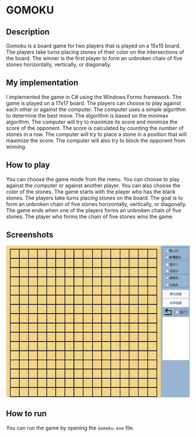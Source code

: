 # GOMOKU

## Description

Gomoku is a board game for two players that is played on a 15x15 board. The players take turns placing stones of their color on the intersections of the board. The winner is the first player to form an unbroken chain of five stones horizontally, vertically, or diagonally.

## My implementation

I implemented the game in C# using the Windows Forms framework. The game is played on a 17x17 board. The players can choose to play against each other or against the computer. The computer uses a simple algorithm to determine the best move. The algorithm is based on the minimax algorithm. The computer will try to maximize its score and minimize the score of the opponent. The score is calculated by counting the number of stones in a row. The computer will try to place a stone in a position that will maximize the score. The computer will also try to block the opponent from winning.

## How to play

You can choose the game mode from the menu. You can choose to play against the computer or against another player. You can also choose the color of the stones. The game starts with the player who has the black stones. The players take turns placing stones on the board. The goal is to form an unbroken chain of five stones horizontally, vertically, or diagonally. The game ends when one of the players forms an unbroken chain of five stones. The player who forms the chain of five stones wins the game.

## Screenshots

![Screenshot 1](Screen%20shot.jpg)

## How to run

You can run the game by opening the `Gomoku.exe` file.
